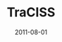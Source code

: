---
caption: #what displays in the portfolio grid:
  title: TraCISS
  subtitle: Paramics, Qualnet의 교통/통신 통계
  thumbnail: assets/img/portfolio/traciss/thumb_traciss.png
  
#what displays when the item is clicked:
title: "TraCISS"
projecttitle: "프로젝트 설명"
project: "교통 시뮬레이션 프로그램인 Paramics와 통신 시뮬레이션 프로그램인 Qualnet의 교통량 및 통신량을 수집하여 통계를 그래프로 표시해주는 프로젝트."
roletitle: "주요업무 및 담당역할"
role: "UI개발 및 기 개발된 모듈 수정<br>원격 호출을 위한 Launcher Client 및 Server 개발"
datetitle: "참여기간"
startdate: 2011/08
enddate: 2011/09
skilltitle: "개발언어 / 주요기술 / 사용툴"
skills:
  - title: "Windows"
  - title: "Visual Studio"
  - title: "C#"
imagetitle: "참고화면"
images:
 - src: assets/img/portfolio/traciss/traciss_01.png
 - alt: 
date: 2011-08-01
---